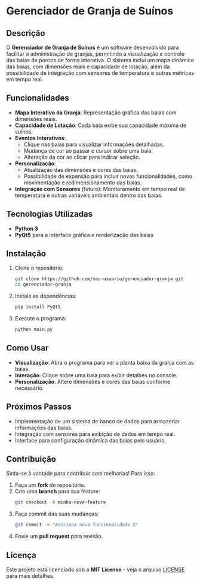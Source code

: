 # Gerenciador de Granja de Suínos

## Descrição
O **Gerenciador de Granja de Suínos** é um software desenvolvido para facilitar a administração de granjas, permitindo a visualização e controle das baias de porcos de forma interativa. O sistema inclui um mapa dinâmico das baias, com dimensões reais e capacidade de lotação, além da possibilidade de integração com sensores de temperatura e outras métricas em tempo real.

## Funcionalidades
- **Mapa Interativo da Granja**: Representação gráfica das baias com dimensões reais.
- **Capacidade de Lotação**: Cada baia exibe sua capacidade máxima de suínos.
- **Eventos Interativos**:
  - Clique nas baias para visualizar informações detalhadas.
  - Mudança de cor ao passar o cursor sobre uma baia.
  - Alteração da cor ao clicar para indicar seleção.
- **Personalização**:
  - Atualização das dimensões e cores das baias.
  - Possibilidade de expansão para incluir novas funcionalidades, como movimentação e redimensionamento das baias.
- **Integração com Sensores** (futuro): Monitoramento em tempo real de temperatura e outras variáveis ambientais dentro das baias.

## Tecnologias Utilizadas
- **Python 3**
- **PyQt5** para a interface gráfica e renderização das baias

## Instalação
1. Clone o repositório:
   ```bash
   git clone https://github.com/seu-usuario/gerenciador-granja.git
   cd gerenciador-granja
   ```
2. Instale as dependências:
   ```bash
   pip install PyQt5
   ```
3. Execute o programa:
   ```bash
   python main.py
   ```

## Como Usar
- **Visualização**: Abra o programa para ver a planta baixa da granja com as baias.
- **Interação**: Clique sobre uma baia para exibir detalhes no console.
- **Personalização**: Altere dimensões e cores das baias conforme necessário.

## Próximos Passos
- Implementação de um sistema de banco de dados para armazenar informações das baias.
- Integração com sensores para exibição de dados em tempo real.
- Interface para configuração dinâmica das baias pelo usuário.

## Contribuição
Sinta-se à vontade para contribuir com melhorias! Para isso:
1. Faça um **fork** do repositório.
2. Crie uma **branch** para sua feature:
   ```bash
   git checkout -b minha-nova-feature
   ```
3. Faça commit das suas mudanças:
   ```bash
   git commit -m "Adiciona nova funcionalidade X"
   ```
4. Envie um **pull request** para revisão.

## Licença
Este projeto está licenciado sob a **MIT License** - veja o arquivo [LICENSE](LICENSE) para mais detalhes.